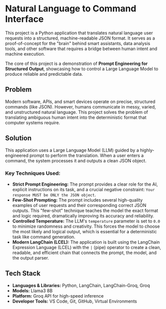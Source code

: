 # Natural Language to Command Interface

This project is a Python application that translates natural language user requests into a structured, machine-readable JSON format. It serves as a proof-of-concept for the "brain" behind smart assistants, data analysis tools, and other software that requires a bridge between human intent and machine execution.

The core of this project is a demonstration of **Prompt Engineering for Structured Output**, showcasing how to control a Large Language Model to produce reliable and predictable data.

## Problem
Modern software, APIs, and smart devices operate on precise, structured commands (like JSON). However, humans communicate in messy, varied, and unstructured natural language. This project solves the problem of translating ambiguous human intent into the deterministic format that computer systems require.

## Solution
This application uses a Large Language Model (LLM) guided by a highly-engineered prompt to perform the translation. When a user enters a command, the system processes it and outputs a clean JSON object.

### Key Techniques Used:

*   **Strict Prompt Engineering:** The prompt provides a clear role for the AI, explicit instructions on its task, and a crucial negative constraint: `Your response MUST be ONLY the JSON object`.
*   **Few-Shot Prompting:** The prompt includes several high-quality examples of user requests and their corresponding correct JSON outputs. This "few-shot" technique teaches the model the exact format and logic required, dramatically improving its accuracy and reliability.
*   **Controlled Temperature:** The LLM's `temperature` parameter is set to `0.0` to minimize randomness and creativity. This forces the model to choose the most likely and logical output, which is essential for a deterministic task like command generation.
*   **Modern LangChain (LCEL):** The application is built using the LangChain Expression Language (LCEL) with the `|` (pipe) operator to create a clean, readable, and efficient chain that connects the prompt, the model, and the output parser.

## Tech Stack
*   **Languages & Libraries:** Python, LangChain, LangChain-Groq, Groq
*   **Models:** Llama3 8B
*   **Platform:** Groq API for high-speed inference
*   **Developer Tools:** VS Code, Git, GitHub, Virtual Environments